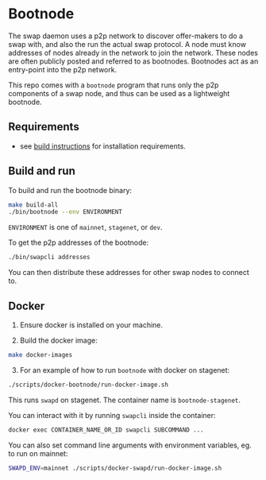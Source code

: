# Bootnode

The swap daemon uses a p2p network to discover offer-makers to do a swap with, and also the 
run the actual swap protocol. A node must know addresses of nodes already in the network to 
join the network. These nodes are often publicly posted and referred to as bootnodes. 
Bootnodes act as an entry-point into the p2p network. 

This repo comes with a `bootnode` program that runs only the p2p components of a swap node, 
and thus can be used as a lightweight bootnode. 

## Requirements
- see [build instructions](./build.md) for installation requirements.

## Build and run

To build and run the bootnode binary:
```bash
make build-all
./bin/bootnode --env ENVIRONMENT
```

`ENVIRONMENT` is one of `mainnet`, `stagenet`, or `dev`.

To get the p2p addresses of the bootnode:
```bash
./bin/swapcli addresses
```

You can then distribute these addresses for other swap nodes to connect to.

## Docker

1. Ensure docker is installed on your machine.

2. Build the docker image:
```bash
make docker-images
```

3. For an example of how to run `bootnode` with docker on stagenet:
```bash
./scripts/docker-bootnode/run-docker-image.sh
```

This runs `swapd` on stagenet. The container name is `bootnode-stagenet`.

You can interact with it by running `swapcli` inside the container:
```bash
docker exec CONTAINER_NAME_OR_ID swapcli SUBCOMMAND ...
```

You can also set command line arguments with environment variables, eg. to run on mainnet:
```bash
SWAPD_ENV=mainnet ./scripts/docker-swapd/run-docker-image.sh
```

